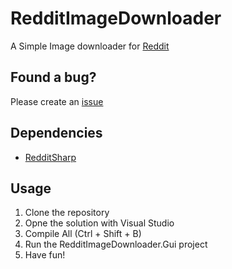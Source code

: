 # RedditImageDownloader
A Simple Image downloader for [Reddit](https://reddit.com)

## Found a bug?
Please create an [issue](https://github.com/Aniel/RedditImageDownloader/issues)

## Dependencies
- [RedditSharp](https://github.com/CrustyJew/RedditSharp)

## Usage
1. Clone the repository
2. Opne the solution with Visual Studio
3. Compile All (Ctrl + Shift + B)
4. Run the RedditImageDownloader.Gui project
5. Have fun!

